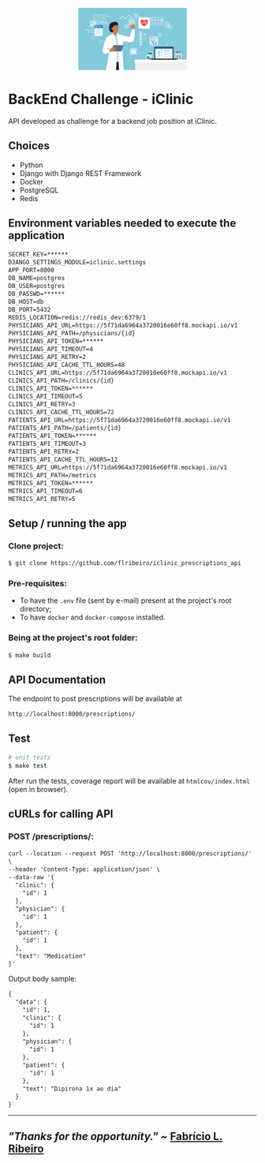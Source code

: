 <p align="center">
  <img src="medic.jpg" width="220" alt="iClinic Challenge" />
</p>

# BackEnd Challenge - iClinic

API developed as challenge for a backend job position at iClinic.

## Choices

- Python
- Django with Django REST Framework
- Docker
- PostgreSQL
- Redis

## Environment variables needed to execute the application

```
SECRET_KEY=******
DJANGO_SETTINGS_MODULE=iclinic.settings
APP_PORT=8000
DB_NAME=postgres
DB_USER=postgres
DB_PASSWD=******
DB_HOST=db
DB_PORT=5432
REDIS_LOCATION=redis://redis_dev:6379/1
PHYSICIANS_API_URL=https://5f71da6964a3720016e60ff8.mockapi.io/v1
PHYSICIANS_API_PATH=/physicians/{id}
PHYSICIANS_API_TOKEN=******
PHYSICIANS_API_TIMEOUT=4
PHYSICIANS_API_RETRY=2
PHYSICIANS_API_CACHE_TTL_HOURS=48
CLINICS_API_URL=https://5f71da6964a3720016e60ff8.mockapi.io/v1
CLINICS_API_PATH=/clinics/{id}
CLINICS_API_TOKEN=******
CLINICS_API_TIMEOUT=5
CLINICS_API_RETRY=3
CLINICS_API_CACHE_TTL_HOURS=72
PATIENTS_API_URL=https://5f71da6964a3720016e60ff8.mockapi.io/v1
PATIENTS_API_PATH=/patients/{id}
PATIENTS_API_TOKEN=******
PATIENTS_API_TIMEOUT=3
PATIENTS_API_RETRY=2
PATIENTS_API_CACHE_TTL_HOURS=12
METRICS_API_URL=https://5f71da6964a3720016e60ff8.mockapi.io/v1
METRICS_API_PATH=/metrics
METRICS_API_TOKEN=******
METRICS_API_TIMEOUT=6
METRICS_API_RETRY=5
```

## Setup / running the app
### Clone project:
```bash
$ git clone https://github.com/flribeiro/iclinic_prescriptions_api
```

### Pre-requisites:
* To have the `.env` file (sent by e-mail) present at the project's root directory;
* To have `docker` and `docker-compose` installed.

### Being at the project's root folder:
```bash
$ make build
```


## API Documentation

The endpoint to post prescriptions will be available at
```text
http://localhost:8000/prescriptions/
```

## Test
```bash
# unit tests
$ make test
```

After run the tests, coverage report will be available at `htmlcov/index.html` (open in browser).


## cURLs for calling API
### POST /prescriptions/:
```text
curl --location --request POST 'http://localhost:8000/prescriptions/' \
--header 'Content-Type: application/json' \
--data-raw '{
  "clinic": {
    "id": 1
  },
  "physician": {
    "id": 1
  },
  "patient": {
    "id": 1
  },
  "text": "Medication"
}'
```
Output body sample:
```
{
  "data": {
    "id": 1,
    "clinic": {
      "id": 1
    },
    "physician": {
      "id": 1
    },
    "patient": {
      "id": 1
    },
    "text": "Dipirona 1x ao dia"
  }
}
```


---

## _"Thanks for the opportunity."_ ~ [Fabrício L. Ribeiro](http://t.me/flribeiro)
